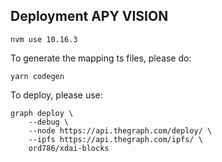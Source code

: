 ## Deployment APY VISION
```
nvm use 10.16.3
```

To generate the mapping ts files, please do:
```
yarn codegen
```

To deploy, please use:
```
graph deploy \
    --debug \
    --node https://api.thegraph.com/deploy/ \
    --ipfs https://api.thegraph.com/ipfs/ \
    ord786/xdai-blocks
```
